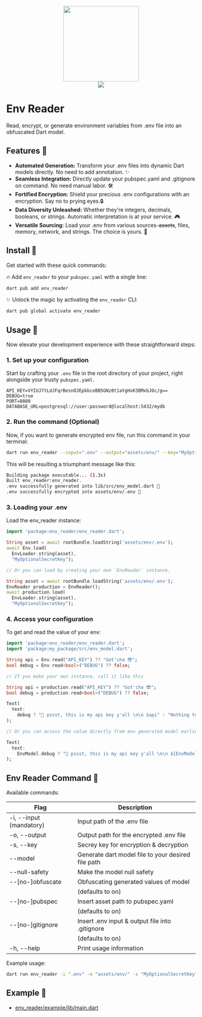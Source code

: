 <p align="center">
  <img src='https://user-images.githubusercontent.com/45191605/274121951-21239cc4-37b3-4dd2-864f-d5f528da4e22.png' width=200 height=200/>
  <br>
  <a href='https://pub.dev/packages/env_reader'><img src='https://img.shields.io/pub/v/env_reader.svg?logo=flutter&color=blue&style=flat-square'/></a>
</p>

# Env Reader
Read, encrypt, or generate environment variables from .env file into an obfuscated Dart model.

## Features 🚀
- **Automated Generation:** Transform your .env files into dynamic Dart models directly. No need to add annotation. ✨
- **Seamless Integration:** Directly update your pubspec.yaml and .gitignore on command. No need manual labor. 🛠️ 
- **Fortified Encryption:** Shield your precious .env configurations with an encryption. Say no to prying eyes.🔒  
- **Data Diversity Unleashed:** Whether they're integers, decimals, booleans, or strings. Automatic interpretation is at your service. 🎮
- **Versatile Sourcing**: Load your .env from various sources-~~assets~~, files, memory, network, and strings. The choice is yours. 🔄

## Install 🚀
Get started with these quick commands:

🔥 Add `env_reader` to your `pubspec.yaml` with a single line: 
```bash
dart pub add env_reader
```
  
✨ Unlock the magic by activating the `env_reader` CLI:
```bash
dart pub global activate env_reader
```

## Usage 🚀
Now elevate your development experience with these straightforward steps:

### 1. Set up your configuration
Start by crafting your `.env` file in the root directory of your project, right alongside your trusty `pubspec.yaml`.
```env
API_KEY=VYIUJ7tLdJFqrBesnOJEpkbceBB5GNz0t1aYgHxK3BMxbJOc/g==
DEBUG=true
PORT=8080
DATABASE_URL=postgresql://user:password@localhost:5432/mydb
```

### 2. Run the command (Optional)
Now, if you want to generate encrypted env file, run this command in your terminal:
```bash
dart run env_reader --input=".env" --output="assets/env/" --key="MyOptionalSecretKey" --model="lib/src/env_model.dart" --null-safety
```
This will be resulting a triumphant message like this:
```bash
Building package executable... (1.3s)
Built env_reader:env_reader.
.env successfully generated into lib/src/env_model.dart 🎉
.env successfully encrypted into assets/env/.env 🚀
```

### 3. Loading your .env
Load the env_reader instance:
```dart
import 'package:env_reader/env_reader.dart';

String asset = await rootBundle.loadString('assets/env/.env');
await Env.load(
  EnvLoader.string(asset),
  "MyOptionalSecretKey");

// Or you can load by creating your own `EnvReader` instance.

String asset = await rootBundle.loadString('assets/env/.env');
EnvReader production = EnvReader();
await production.load(
  EnvLoader.string(asset),
  "MyOptionalSecretKey");
```
### 4. Access your configuration
To get and read the value of your env:
```dart
import 'package:env_reader/env_reader.dart';
import 'package:my_package/src/env_model.dart';

String api = Env.read("API_KEY") ?? "Got'cha 😎";
bool debug = Env.read<bool>("DEBUG") ?? false;

// If you make your own instance, call it like this

String api = production.read("API_KEY") ?? "Got'cha 😎";
bool debug = production.read<bool>("DEBUG") ?? false;

Text(
  text:
    debug ? "🤫 pssst, this is my api key y'all \n\n $api" : "Nothing to see here 🤪",
);

// Or you can access the value directly from env generated model earlier

Text(
  text:
    EnvModel.debug ? "🤫 pssst, this is my api key y'all \n\n ${EnvModel.apiKey}" : "Nothing to see here 🤪",
);
```

## Env Reader Command 🚀
Available commands:

| Flag                     | Description                                                  |
|--------------------------|--------------------------------------------------------------|
| -i, --input (mandatory)  | Input path of the .env file                                  |
| -o, --output             | Output path for the encrypted .env file                      |
| -s, --key                | Secrey key for encryption & decryption                       |
| --model                  | Generate dart model file to your desired file path           |
| --null-safety            | Make the model null safety                                   |
| --[no-]obfuscate         | Obfuscating generated values of model                        |
|                          | (defaults to on)                                             |
| --[no-]pubspec           | Insert asset path to pubspec.yaml                            |
|                          | (defaults to on)                                             |
| --[no-]gitignore         | Insert .env input & output file into .gitignore              |
|                          | (defaults to on)                                             |
| -h, --help               | Print usage information                                      |

Example usage:
```bash
dart run env_reader -i ".env" -o "assets/env/" -s "MyOptionalSecretKey" --model="lib/src/env_model.dart" --null-safety
```


## Example 🚀

- <a href="https://github.com/Nialixus/env_reader/blob/main/example/lib/main.dart">env_reader/example/lib/main.dart</a>
